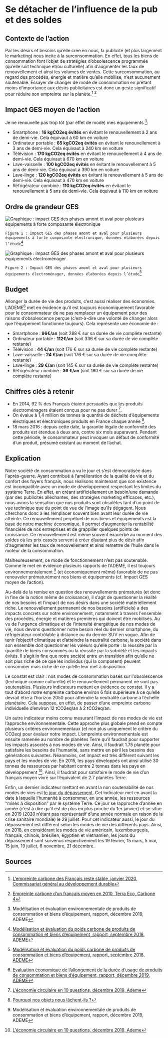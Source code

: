 # Se détacher de l’influence de la pub et des soldes

## Contexte de l’action

Par les désirs et besoins qu’elle crée en nous, la publicité (et plus largement le marketing) nous incite à la surconsommation. En effet, tous les biens de consommation font l’objet de stratégies d’obsolescence programmée (qu’elle soit technique et/ou culturelle) afin d’augmenter les taux de renouvellement et ainsi les volumes de ventes. Cette surconsommation, au regard des procédés, énergie et matière qu’elle mobilise, n’est aucunement soutenable. Essayer de changer de mode de consommation en prêtant moins d’importance aux désirs publicitaires est donc un geste significatif pour réduire son empreinte sur la planète.[^1] [^2]

## Impact GES moyen de l’action

Je ne renouvelle pas trop tôt (par effet de mode) mes équipements [^3]:

- Smartphone : **16 kgCO2eq évités** en évitant le renouvellement à 2 ans de demi-vie. Cela équivaut à 60 km en voiture
- Ordinateur portable : **65 kgCO2eq évités** en évitant le renouvellement à 3 ans de demi-vie. Cela équivaut à 240 km en voiture
- Télévision : **170 kgCO2eq évités** en évitant le renouvellement à 4 ans de demi-vie. Cela équivaut à 670 km en voiture
- Lave-vaisselle : **100 kgCO2eq évités** en évitant le renouvellement à 5 ans de demi-vie. Cela équivaut à 390 km en voiture
- Lave-linge : **120 kgCO2eq évités** en évitant le renouvellement à 5 ans de demi-vie. Cela équivaut à 470 km en voiture
- Réfrigérateur combiné : **110 kgCO2eq évités** en évitant le renouvellement à 5 ans de demi-vie. Cela équivaut à 110 km en voiture

## Ordre de grandeur GES

![Graphique : impact GES des phases amont et aval pour plusieurs équipements à forte composante électronique](https://www.associationbilancarbone.fr/wp-content/uploads/2020/12/eee-2nd-main-fig1.jpg)

`Figure 1 : Impact GES des phases amont et aval pour plusieurs équipements à forte composante électronique, données élaborées depuis l’étude`[^4]

![Graphique : impact GES des phases amont et aval pour plusieurs équipements électroménager](https://www.associationbilancarbone.fr/wp-content/uploads/2020/12/eee-2nd-main-fig2.jpg)

`Figure 2 : Impact GES des phases amont et aval pour plusieurs équipements électroménager, données élaborées depuis l’étude`[^4]

## Budget

Allonger la durée de vie des produits, c’est aussi réaliser des économies. L’ADEME[^5] met en évidence qu’il est toujours économiquement favorable pour le consommateur de ne pas remplacer un équipement pour des raisons d’obsolescence perçue (c’est-à-dire une volonté de changer alors que l’équipement fonctionne toujours). Cela représente une économie de :

- Smartphone : **96€/an** (soit 288 € sur sa durée de vie complète restante)
- Ordinateur portable : **112€/an** (soit 336 € sur sa durée de vie complète restante)
- Télévision : **44 €/an** (soit 176 € sur sa durée de vie complète restante)
- Lave-vaisselle : **24 €/an** (soit 176 € sur sa durée de vie complète restante)
- Lave-linge : **29 €/an** (soit 145 € sur sa durée de vie complète restante)
- Réfrigérateur combiné : **36 €/an** (soit 180 € sur sa durée de vie complète restante)

## Chiffres clés à retenir

- En 2014, 92 % des Français étaient persuadés que les produits électroménagers étaient conçus pour ne pas durer [^7].
- On évalue à 1,4 million de tonnes la quantité de déchets d’équipements électriques et électroniques produits en France chaque année [^6].
- 18 mars 2016 : depuis cette date, la garantie légale de conformité des produits est étendue à deux ans, contre six mois auparavant. Pendant cette période, le consommateur peut invoquer un défaut de conformité d’un produit, présumé existant au moment de l’achat.

## Explication

Notre société de consommation a vu le jour et s’est démocratisée dans l'après-guerre. Ayant contribué à l’amélioration de la qualité de vie et du confort des foyers français, nous réalisons maintenant que son existence est incompatible avec un mode de développement respectant les limites du système Terre. En effet, en créant artificiellement un besoin/une demande (par des publicités alléchantes, des stratégies marketing efficaces, etc.), nous avons la sensation que nos produits sont obsolètes tant d’un point de vue technique que du point de vue de l’image qu’ils dégagent. Nous cherchons donc à les remplacer souvent bien avant leur durée de vie atteinte. Ce renouvellement perpétuel de nos biens et équipements est la base de notre machine économique. Il permet d’augmenter la rentabilité financière de nos entreprises et de grappiller quelques points de croissance. Ce renouvellement est même souvent exacerbé au moment des soldes où les prix cassés servent à créer d’autant plus de désir afin d'augmenter les taux de renouvellement et ainsi remettre de l’huile dans le moteur de la consommation.

Malheureusement, ce mode de fonctionnement n’est pas soutenable. Comme le met en évidence plusieurs rapports de l’ADEME, il est toujours environnementalement [^3] (et économiquement même) favorable de ne pas renouveler prématurément nos biens et équipements (cf. Impact GES moyen de l’action).

Au-delà de la remise en question des renouvellements prématurés (et donc in fine de la notion même de croissance), il s’agit de questionner la réalité de nos besoins et l’impact de nos désirs dans une société matériellement riche. Le renouvellement permanent de nos besoins (artificiels) a des impacts concrets sur notre environnement, notamment à travers l'ensemble des procédés, énergie et matières premières qui doivent être mobilisés. Au vu de l'urgence climatique et de l’intensité énergétique de nos modes de vie, nous devons questionner notre besoin réel du dernier smartphone, du réfrigérateur contrôlable à distance ou du dernier SUV en vogue. Afin de tenir l’objectif climatique et d’atteindre la neutralité carbone, la société dans son ensemble doit questionner les valeurs qu’elle porte : la réussite par la quantité de biens consommés ou la réussite par la sobriété et les impacts évités. Il s’agit in fine que notre société entre en transition afin qu’elle ne soit plus riche de ce que les individus (qui la composent) peuvent consommer mais riche de ce qu’elle leur met à disposition.

Le constat est clair : nos modes de consommation basés sur l'obsolescence (technique comme culturelle) et le renouvellement permanent ne sont pas soutenables. Plusieurs indicateurs mettent en évidence ce constat. Il y a tout d’abord notre empreinte carbone environ 6 fois supérieure à ce qu’elle devrait être à l’horizon 2050 pour atteindre la neutralité carbone à l’échelle planétaire. Cela suppose, en effet, de passer d’une empreinte carbone individuelle d’environ 12 tCO2eq/an à 2 tCO2eq/an.

Un autre indicateur moins connu mesurant l’impact de nos modes de vie est l’approche environnementale. Cette approche plus globale prend en compte plusieurs critères environnementaux (et non plus uniquement le critère du CO2eq) pour évaluer notre impact. L’empreinte environnementale est ensuite ramenée au nombre de planètes Terre qu’il faudrait pour supporter les impacts associés à nos modes de vie. Ainsi, il faudrait 1.75 planète pour satisfaire les besoins de l’humanité, sans mettre en péril les besoins des générations suivantes. Néanmoins, cet impact est très différent suivant les pays et les modes de vie. En 2015, les pays développés ont ainsi utilisé 30 tonnes de ressources par habitant contre 2 tonnes dans les pays en développement [^7]. Ainsi, il faudrait pour satisfaire le mode de vie d’un français moyen vivre sur l’équivalent de 2.7 planètes Terre.

Enfin, un dernier indicateur mettant en avant la non soutenabilité de nos modes de vies est [le jour du dépassement](https://www.overshootday.org/). Cet indicateur met en avant la date à laquelle l’humanité à consommer, en une année, les ressources “mises à disposition” par le système Terre. Ce jour se rapproche d’année en année (c’est à dire qu’il est de plus en plus proche du 1er janvier) et se situe en 2019 (2020 n’étant pas représentatif d’une année normale en raison de la crise sanitaire mondiale) le 29 juillet. Pour cet indicateur aussi, le jour du dépassement est différent selon les modes de vie des différents pays. Ainsi, en 2018, en considérant les modes de vie américain, luxembourgeois, français, chinois, brésilien, égyptien et vietnamien, les jours du dépassement sont survenus respectivement les 19 février, 15 mars, 5 mai, 15 juin, 19 juillet, 6 novembre, 21 décembre.

## Sources

[^1]: [L’empreinte carbone des Français reste stable, janvier 2020, Commissariat général au développement durable](https://www.statistiques.developpement-durable.gouv.fr/sites/default/files/2020-01/datalab-essentiel-204-l-empreinte-carbone-des-francais-reste-%20stable-janvier2020.pdf)
[^2]: [Empreinte carbone d’un français moyen en 2010, Terra Eco, Carbone 4](https://www.terraeco.net/1990-2010-Notre-r-evolution,19337.html)
[^3]: Modélisation et évaluation environnementale de produits de consommation et biens d’équipement, rapport, décembre 2019, ADEME
[^4]: [Modélisation et évaluation du poids carbone de produits de consommation et biens d’équipement, rapport, septembre 2018, ADEME](https://librairie.ademe.fr/consommer-autrement/1190-modelisation-et-evaluation-du-poids-carbone-de-produits-de-consommation-et-biens-d-equipement.html#:~:text=effet%20de%20serre.-,La%20pr%C3%A9sente%20%C3%A9tude%20propose%20une%20%C3%A9valuation%20du%20%C2%ABpoids%20carbone%C2%BB%20de,renouvellement%20trop%20fr%C3%A9quent%20des%20%C3%A9quipements)
[^5]: [Evaluation économique de l’allongement de la durée d’usage de produits de consommation et biens d’équipement, rapport, décembre 2019, ADEME](https://librairie.ademe.fr/dechets-economie-circulaire/126-evaluation-economique-de-l-allongement-de-la-duree-d-usage-de-produits-de-consommation-et-biens-d-equipement.html#:~:text=biens%20d'%C3%A9quipement-,Evaluation%20%C3%A9conomique%20de%20l'allongement%20de%20la%20dur%C3%A9e%20d'usage,consommation%20et%20biens%20d'%C3%A9quipement&text=Le%20but%20principal%20est%20de,ou%20une%20obsolescence%20culturelle%2Fper%C3%A7ue)
[^6]: [Pourquoi nos objets nous lâchent-ils ?](https://www.qqf.fr/infographie/49/obsolescence-programmee)
[^7]: [L’économie circulaire en 10 questions, décembre 2019, Ademe](https://librairie.ademe.fr/dechets-economie-circulaire/919-l-economie-circulaire-en-10-questions-9791029712968.html)
